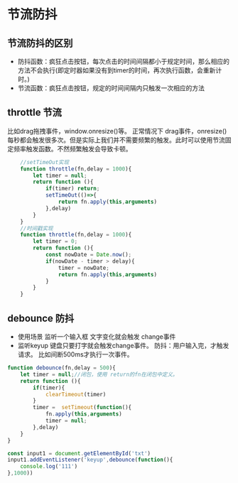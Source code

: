 # 节流防抖

## 节流防抖的区别

- 防抖函数：疯狂点击按钮，每次点击的时间间隔都小于规定时间，那么相应的方法不会执行(即定时器如果没有到timer的时间，再次执行函数，会重新计时。)
- 节流函数：疯狂点击按钮，规定的时间间隔内只触发一次相应的方法

## throttle 节流

比如drag拖拽事件，window.onresize()等。
正常情况下 drag事件，onresize() 每秒都会触发很多次。但是实际上我们并不需要频繁的触发。此时可以使用节流固定频率触发函数。不然频繁触发会导致卡顿。

```js
    //setTimeOut实现
    function throttle(fn,delay = 1000){
        let timer = null;
        return function (){
            if(timer) return;
            setTimeOut(()=>{
                return fn.apply(this,arguments)
            },delay)
        }
    }
    //时间戳实现
    function throttle(fn,delay = 1000){
        let timer = 0;
        return function (){
            const nowDate = Date.now();
            if(nowDate - timer > delay){
                timer = nowDate;
                return fn.apply(this,arguments)
            }
        }
    }
```
## debounce 防抖

- 使用场景 监听一个输入框 文字变化就会触发 change事件
- 监听keyup 键盘只要打字就会触发change事件。
防抖：用户输入完，才触发请求。 比如间断500ms才执行一次事件。

```javascript
function debounce(fn,delay = 500){
    let timer = null;//闭包，使用 return的fn在闭包中定义。
    return function (){
        if(timer){
            clearTimeout(timer)
        }
        timer =  setTimeout(function(){
            fn.apply(this,arguments)
            timer = null;
        },delay)
    }
}

const input1 = document.getElementById('txt') 
input1.addEventListener('keyup',debounce(function(){
    console.log('111')
},1000))


```


